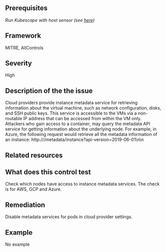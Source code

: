 ## Prerequisites
 *Run Kubescape with host sensor (see [here](https://hub.armo.cloud/docs/host-sensor))*
 
## Framework
MITRE, AllControls
 
## Severity
High

## Description of the the issue
Cloud providers provide instance metadata service for retrieving information about the virtual machine, such as network configuration, disks, and SSH public keys. This service is accessible to the VMs via a non-routable IP address that can be accessed from within the VM only. Attackers who gain access to a container, may query the metadata API service for getting information about the underlying node. For example, in Azure, the following request would retrieve all the metadata information of an instance: http:///metadata/instance?api-version=2019-06-01\n\n
 
## Related resources

 
## What does this control test
Check which nodes have access to instance metadata services. The check is for AWS, GCP and Azure.
 
## Remediation
Disable metadata services for pods in cloud provider settings.
 
## Example
No example
